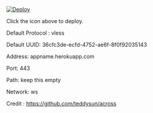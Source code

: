[![Deploy](https://www.herokucdn.com/deploy/button.png)](https://dashboard.heroku.com/new?template=https://github.com/djiewo/qcy)

Click the icon above to deploy.

Default Protocol : vless

Default UUID: 36cfc3de-ecfd-4752-ae6f-8f0f92035143

Address: appname.herokuapp.com

Port: 443

Path: keep this empty

Network: ws

Credit : https://github.com/teddysun/across
